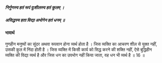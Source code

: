 ##### निर्गुणस्य हतं रूपं दुःशीलस्य हतं कुलम् ।
##### असिद्धस्य हता विद्या अभोगेन हतं धनम् ॥

#### भावार्थ

गुणहीन मनुष्यों का सुंदर अथवा रूपवान होना व्यर्थ होता है । जिस व्यक्ति का आचरण शील से युक्त नहीं, उसकी कुल में निंदा होती है । जिस व्यक्ति में किसी कार्य को सिद्ध करने की शक्ति नहीं, ऐसे बुद्धिहीन व्यक्ति की विद्या व्यर्थ है और जिस धन का उपभोग नहीं किया जाता, वह धन भी व्यर्थ है ॥ 16 ॥